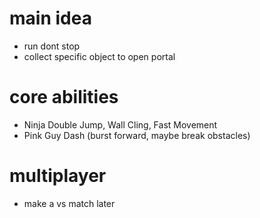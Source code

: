 # main idea
- run dont stop
- collect specific object to open portal


# core abilities
- Ninja	        Double Jump, Wall Cling, Fast Movement
- Pink Guy	Dash (burst forward, maybe break obstacles)

# multiplayer
- make a vs match later

